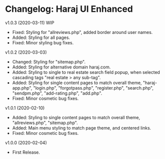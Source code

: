 # Changelog: Haraj UI Enhanced

v1.0.3 (2020-03-11) WIP
* Fixed: Styling for "allreviews.php", added border around user names.
* Added: Styling for all pages.
* Fixed: Minor styling bug fixes.


v1.0.2 (2020-03-03)
* Changed: Styling for "sitemap.php".
* Added: Styling for alternative domain haraj.com.
* Added: Styling to single to real estate search field popup, when selected cascading tags "real estate > any sub-tag".
* Added: Styling for single content pages to match overall theme, "haraj-app.php", "login.php", "forgotpass.php", "register.php", "search.php", "sendpm.php", "add-rating.php", "add.php".
* Fixed: Minor cosmetic bug fixes.

v1.0.1 (2020-02-10)
* Added: Styling to single content pages to match overall theme, "allreviews.php", "sitemap.php".
* Added: Main menu styling to match page theme, and centered links.
* Fixed: Minor cosmetic bug fixes.

v1.0.0 (2020-02-04)
* First Release.
